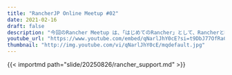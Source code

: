 ```yaml
---
title: "RancherJP Online Meetup #02"
date: 2021-02-16
draft: false
description: "今回のRancher Meetup は、「はじめてのRancher」として、RancherとRancher Labsのプロダクトの入門をテーマにお話をして頂きます。"
youtube_url: "https://www.youtube.com/embed/qNarlJhY0cE?si=t9DbJ77OfRaCPtuZ" 
thumbnail: "http://img.youtube.com/vi/qNarlJhY0cE/mqdefault.jpg"
---
```




{{< importmd path="slide/20250826/rancher_support.md" >}}

